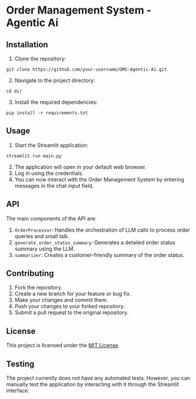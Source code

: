 # Order Management System - Agentic Ai

## Installation

1. Clone the repository:
```
git clone https://github.com/your-username/OMS-Agentic-Ai.git
```
2. Navigate to the project directory:
```
cd dir
```
3. Install the required dependencies:
```
pip install -r requirements.txt
```

## Usage

1. Start the Streamlit application:
```
streamlit run main.py
```
2. The application will open in your default web browser.
3. Log in using the credentials.
4. You can now interact with the Order Management System by entering messages in the chat input field.

## API

The main components of the API are:

1. `OrderProcessor`: Handles the orchestration of LLM calls to process order queries and small talk.
2. `generate_order_status_summary`: Generates a detailed order status summary using the LLM.
3. `summarizer`: Creates a customer-friendly summary of the order status.

## Contributing

1. Fork the repository.
2. Create a new branch for your feature or bug fix.
3. Make your changes and commit them.
4. Push your changes to your forked repository.
5. Submit a pull request to the original repository.

## License

This project is licensed under the [MIT License](LICENSE).

## Testing

The project currently does not have any automated tests. However, you can manually test the application by interacting with it through the Streamlit interface.
